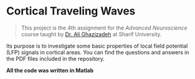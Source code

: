 # Cortical Traveling Waves
> This project is the 4th assignment for the *Advanced Neuroscience* course taught by [Dr. Ali Ghazizadeh](https://www.ghazizadehlab.org/) at Sharif University. 

Its purpose is to investigate some basic properties of local field potential (LFP) signals in cortical areas.
You can find the questions and answers in the PDF files included in the repository.

**All the code was written in Matlab**
